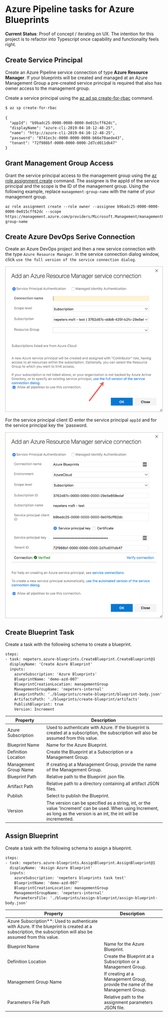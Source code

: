 # Azure Pipeline tasks for Azure Blueprints

**Current Status**: Proof of concept / iterating on UX. The intention for this project is to refactor into Typescript once capability and functionality feels right.

## Create Service Principal

Create an Azure Pipeline service connection of type **Azure Resource Manager**. If your blueprints will be created and managed at an Azure Management Group a pre-created service principal is required that also has owner access to the management group.

Create a service principal using the [az ad sp create-for-rbac]() command.

```
$ az sp create-for-rbac

{
  "appId": "b9badc25-0000-0000-0000-0e015cff62dc",
  "displayName": "azure-cli-2019-04-10-12-48-25",
  "name": "http://azure-cli-2019-04-10-12-48-25",
  "password": "8741ec3c-0000-0000-0000-b66e70aede43",
  "tenant": "72f988bf-0000-0000-0000-2d7cd011db47"
}
```

## Grant Management Group Access

Grant the service principal access to the management group using the [az role assignment create]() command. The assignee is the appId of the service principal and the scope is the ID of the management group. Using the following example, replace `management-group-name` with the name of your management group.

```
az role assignment create --role owner --assignee b9badc25-0000-0000-0000-0e015cff62dc --scope https://management.azure.com/providers/Microsoft.Management/managementGroups/management-group-name
```

## Create Azure DevOps Serive Connection

Create an Azure DevOps project and then a new service connection with the type `Azure Resource Manager`. In the service connection dialog window, click `use the full version of the service connection dialog`.

![alt text](./images/service-connection-one.png)

For the service principal client ID enter the service principal `appId` and for the service principal key the `password.

![alt text](./images/service-connection-two.png)

## Create Blueprint Task

Create a task with the following schema to create a blueprint.

```
steps:
- task: nepeters.azure-blueprints.CreateBlueprint.CreateBlueprint@1
  displayName: 'Create Azure Blueprint'
  inputs:
    azureSubscription: 'Azure Blueprints'
    BlueprintName: 'demo-azd-007'
    BlueprintCreationLocation: managementGroup
    ManagementGroupName: 'nepeters-internal'
    BlueprintPath: './blueprints/create-blueprint/blueprint-body.json'
    ArtifactsPath: './blueprints/create-blueprint/artifacts'
    PublishBlueprint: true
    Version: Increment
```

| Property | Description |
|---|---|
| Azure Subscription | Used to authenticate with Azure. If the blueprint is created at a subscription, the subscription will also be assumed from this value. |
| Blueprint Name | Name for the Azure Blueprint. |
| Definition Location | Create the Blueprint at a Subscription or a Management Group. |
| Management Group Name | If creating at a Management Group, provide the name of the Management Group. |
| Blueprint Path | Relative path to the Blueprint .json file. |
| Artifact Path | Relative path to a directory containing all artifact JSON files. |
| Publish | Select to publish the Blueprint. |
| Version | The version can be specified as a string, int, or the value 'Increment' can be used. When using Increment, as long as the version is an int, the int will be incremented. |

## Assign Blueprint

Create a task with the following schema to assign a blueprint.

```
steps:
- task: nepeters.azure-blueprints.AssignBlueprint.AssignBlueprint@1
  displayName: 'Assign Azure Blueprint'
  inputs:
    azureSubscription: 'nepeters blueprints task test'
    BlueprintName: 'demo-azd-007'
    BlueprintCreationLocation: managementGroup
    ManagementGroupName: 'nepeters-internal'
    ParametersFile: './blueprints/assign-blueprint/assign-blueprint-body.json'
```

| Property | Description |
|---|---|
| Azure Subscription**: Used to authenticate with Azure. If the blueprint is created at a subscription, the subscription will also be assumed from this value. |
| Blueprint Name | Name for the Azure Blueprint. |
| Definition Location | Create the Blueprint at a Subscription or a Management Group. |
| Management Group Name | If creating at a Management Group, provide the name of the Management Group. |
| Parameters File Path | Relative path to the assignment parameters JSON file. |